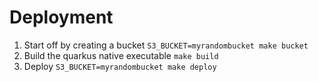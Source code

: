 # Deployment

1. Start off by creating a bucket `S3_BUCKET=myrandombucket make bucket`
2. Build the quarkus native executable `make build`
3. Deploy `S3_BUCKET=myrandombucket make deploy`
